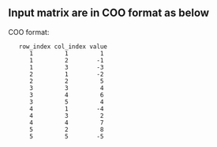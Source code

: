 ## Input matrix are in COO format as below

COO format:

       row_index col_index value
          1         1         1
          1         2        -1
          1         3        -3   
          2         1        -2
          2         2         5
          3         3         4
          3         4         6
          3         5         4
          4         1        -4
          4         3         2
          4         4         7     
          5         2         8
          5         5        -5